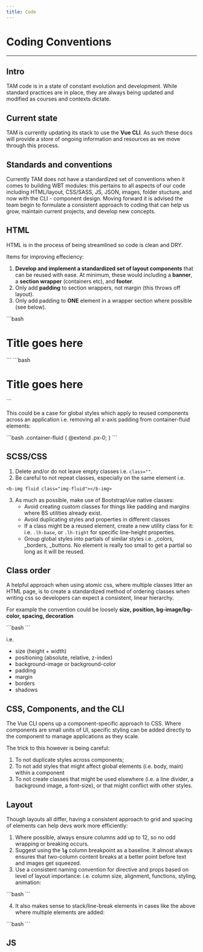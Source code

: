 ```yaml
---
title: Code
---
```


# Coding Conventions
---

## Intro

TAM code is in a state of constant evolution and development. While standard practices are in place, they are always being updated and modified as courses and contexts dictate. 

## Current state

TAM is currently updating its stack to use the **Vue CLI**. As such these docs will provide a store of ongoing information and resources as we move through this process.

## Standards and conventions

Currently TAM does not have a standardized set of conventions when it comes to building WBT modules: this pertains to all aspects of our code including HTML/layout, CSS/SASS, JS, JSON, images, folder stucture, and now with the CLI - component design. Moving forward it is advised the team begin to formulate a consistent approach to coding that can help us grow, maintain current projects, and develop new concepts.

## HTML

HTML is in the process of being streamlined so code is clean and DRY.

Items for improving effeciency:

1. **Develop and implement a standardized set of layout components** that can be reused with ease. At minimum, these would including a **banner**, a **section wrapper** (containers etc), and **footer**. 
2. Only add **padding** to section wrappers, not margin (this throws off layout).
3. Only add padding to **ONE** element in a wrapper section where possible (see below). 

<code-group>
<code-block title="Bad">
```bash
<b-container fluid class="px-0 p-lg-5">
    <b-container class="py-4 px-3 px-md-4 py-lg-5">
        <b-row class="p-5">
            <b-col>
                <h1>Title goes here</h1>
            </b-col>
        </b-row>
    </b-container>
</b-container>
```
</code-block>

<code-block title="Good">
```bash
<b-container fluid>
    <b-container class="py-4">
        <b-row>
            <b-col>
                <h1>Title goes here</h1>
            </b-col>
        </b-row>
    </b-container>
</b-container>
```
</code-block>
</code-group>

This could be a case for global styles which apply to reused components across an application i.e. removing all x-axis padding from container-fluid elements:

<code-group>
<code-block title="SCSS">
```bash
.container-fluid {
   @extend .px-0;
}
```
</code-block>
</code-group>

## SCSS/CSS

1. Delete and/or do not leave empty classes i.e. `class=""`.
2. Be careful to not repeat classes, especially on the same element i.e.
```
<b-img fluid class="img-fluid"></b-img>
```
3. As much as possible, make use of BootstrapVue native classes: 
    - Avoid creating custom classes for things like padding and margins where BS utilities already exist.
    - Avoid duplicating styles and properties in different classes
    - If a class might be a reused element, create a new utility class for it: i.e. `.lh-base`, or `.lh-tight` for specific line-height properties.
    - Group global styles into partials of similar styles i.e. _colors, _borders, _buttons. No element is really too small to get a partial so long as it will be reused.

## Class order

A helpful approach when using atomic css, where multiple classes litter an HTML page, is to create a standardized method of ordering classes when writing css so developers can expect a consistent, linear hierarchy.

For example the convention could be loosely **size, position, bg-image/bg-color, spacing, decoration**

<code-group>
<code-block title="Example order">
```bash
<b-col class="min-vh-100 w-100 bg-citi-blue px-3 py-5 my-auto border rounded shadow-lg">
    <b-img class="w-100 p-5 m-3 img-thumbnail rounded shadow">
</b-col>
```
</code-block>
</code-group>

<!-- big time -->

i.e.
- size (height + width) 
- positioning (absolute, relative, z-index)
- background-image or background-color
- padding
- margin
- borders
- shadows  

## CSS, Components, and the CLI

The Vue CLI opens up a component-specific approach to CSS. Where components are small units of UI, specific styling can be added directly to the component to manage applications as they scale.

The trick to this however is being careful: 
1. To not duplicate styles across components;
2. To not add styles that might affect global elements (i.e. body, main) within a component
3. To not create classes that might be used elsewhere (i.e. a line divider, a background image, a font-size), or that might conflict with other styles.

## Layout

Though layouts all differ, having a consistent approach to grid and spacing of elements can help devs work more efficiently:

1. Where possible, always ensure columns add up to 12, so no odd wrapping or breaking occurs.
2. Suggest using the **`lg`** column breakpoint as a baseline. It almost always ensures that two-column content breaks at a better point before text and images get squeezed.
3. Use a consistent naming convention for directive and props based on level of layout importance: i.e. column size, alignment, functions, styling, animation:

<code-group>
<code-block title="Example order">
```bash
<b-col lg="" alignment="" class="" :class="" @functions animation-data-attributes=""></b-col>
```
</code-block>
</code-group>

4. It also makes sense to stack/line-break elements in cases like the above where multiple elements are added:

<code-group>
<code-block title="Example stacking">
```bash
<b-col 
lg="" 
alignment="" 
class="" 
:class="" 
@function 
animation-data-attributes=""></b-col>
```
</code-block>
</code-group>

## JS

